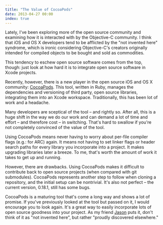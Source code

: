 ```yaml
---
title: "The Value of CocoaPods"
date: 2013-04-27 00:00
index: true
---
```


Lately, I've been exploring more of the open source community and examining how it is interacted with by the Objective-C community. I think that iOS and OS X developers tend to be afflicted by the "not invented here" syndrome, which is ironic considering Objective-C's creators originally intended for compiled objects to be bought and sold as commodities.

This tendency to eschew open source software comes from the top, though: just look at how hard it is to integrate open source software in Xcode projects.

Recently, however, there is a new player in the open source iOS and OS X community: [CocoaPods](http://cocoapods.org). This tool, written in Ruby, manages the dependencies and versioning of third party, open source libraries, integrating them into an Xcode workspace. Traditionally, this has been lot of work and a headache.

Many developers are sceptical of the tool – and rightly so. After all, this is a huge shift in the way we do our work and can demand a lot of time and effort – and therefore cost – in switching. That's hard to swallow if you're not completely convinced of the value of the tool.

Using CocoaPods means never having to worry about per-file compiler flags (e.g.: for ARC) again. It means not having to set linker flags or header search paths for every library you incorporate into a project. It makes upgrading libraries later a breeze. To me, that's worth the amount of work it takes to get up and running.

However, there are drawbacks. Using CocoaPods makes it difficult to contribute back to open source projects (when compared with git submodules). CocoaPods represents another step to follow when cloning a repository, and the initial setup can be nontrivial. It's also not perfect – the current version, 0.18.1, still has some bugs.&nbsp;

CocoaPods is a maturing tool that's come a long way and shows a lot of promise. If you've previously looked at the tool but passed on it, I would encourage you to look again. It's a great way to easily incorporate lots of open source goodness into your project. As my friend [Jason](http://twitter.com/jasonbrennan) puts it, don't think of it as "not invented here", but rather "proudly discovered elsewhere."

<!-- more -->
